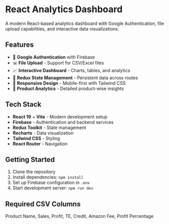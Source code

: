# React Analytics Dashboard

A modern React-based analytics dashboard with Google Authentication, file upload capabilities, and interactive data visualizations.

## Features

- 🔐 **Google Authentication** with Firebase
- 📊 **File Upload** - Support for CSV/Excel files
- 📈 **Interactive Dashboard** - Charts, tables, and analytics
- 🔄 **Redux State Management** - Persistent data across routes
- 📱 **Responsive Design** - Mobile-first with Tailwind CSS
- 🎯 **Product Analytics** - Detailed product-wise insights

## Tech Stack

- **React 19** + **Vite** - Modern development setup
- **Firebase** - Authentication and backend services
- **Redux Toolkit** - State management
- **Recharts** - Data visualization
- **Tailwind CSS** - Styling
- **React Router** - Navigation

## Getting Started

1. Clone the repository
2. Install dependencies: `npm install`
3. Set up Firebase configuration in `.env`
4. Start development server: `npm run dev`

## Required CSV Columns

Product Name, Sales, Profit, TE, Credit, Amazon Fee, Profit Percentage
